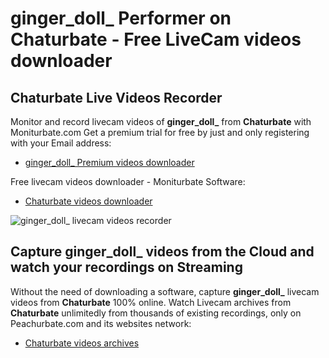 # ginger_doll_ Performer on Chaturbate - Free LiveCam videos downloader

## Chaturbate Live Videos Recorder

Monitor and record livecam videos of **ginger_doll_** from **Chaturbate** with Moniturbate.com
Get a premium trial for free by just and only registering with your Email address:
* [ginger_doll_ Premium videos downloader](https://moniturbate.com/request-demo-licence-key.html)

Free livecam videos downloader - Moniturbate Software:
* [Chaturbate videos downloader](https://moniturbate.com/moniturbate-download-software.html)

![ginger_doll_ livecam videos recorder](https://peachurnet.com/templates/moniturbate-software.png)


## Capture ginger_doll_ videos from the Cloud and watch your recordings on Streaming

Without the need of downloading a software, capture **ginger_doll_** livecam videos from **Chaturbate** 100% online.
Watch Livecam archives from **Chaturbate** unlimitedly from thousands of existing recordings, only on Peachurbate.com and its websites network:
* [Chaturbate videos archives](https://peachurnet.com/)